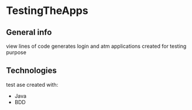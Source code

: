 # TestingTheApps

## General info
view lines of code generates login and atm applications created for testing purpose   
	
## Technologies
test ase created with:
* Java
* BDD
